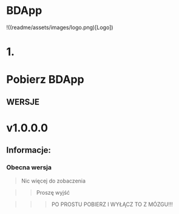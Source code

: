 # BDApp
!((readme/assets/images/logo.png)[Logo])
# 1.
# Pobierz BDApp

## WERSJE
# v1.0.0.0

## Informacje:

### Obecna wersja

> Nic więcej do zobaczenia
























































































>> Proszę wyjść

































































































>>> PO PROSTU POBIERZ I WYŁĄCZ TO Z MÓZGU!!!
